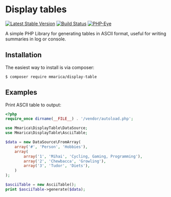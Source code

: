 # Display tables

[![Latest Stable Version](https://poser.pugx.org/mmarica/display-table/v/stable)](https://packagist.org/packages/mmarica/display-table)
[![Build Status](https://travis-ci.org/mmarica/php-display-table.svg?branch=master)](https://travis-ci.org/mmarica/php-display-table)
[![PHP-Eye](https://php-eye.com/badge/mmarica/php-display-table/tested.svg?style=flat)](https://php-eye.com/package/mmarica/php-display-table)

A simple PHP Library for generating tables in ASCII format, useful for writing summaries in log or console.

## Installation

The easiest way to install is via composer:

```
$ composer require mmarica/display-table
```

## Examples

Print ASCII table to output:

```php
<?php
require_once dirname(__FILE__) . '/vendor/autoload.php';

use Mmarica\DisplayTable\DataSource;
use Mmarica\DisplayTable\AsciiTable;

$data = new DataSource\FromArray(
    array('#', 'Person', 'Hobbies'),
    array(
        array('1', 'Mihai', 'Cycling, Gaming, Programming'),
        array('2', 'Chewbacca', 'Growling'),
        array('3', 'Tudor', 'Diets'),
    )
);

$asciiTable = new AsciiTable();
print $asciiTable->generate($data);
```